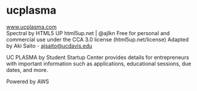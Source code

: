 # ucplasma
www.ucplasma.com  
Spectral by HTML5 UP
html5up.net | @ajlkn
Free for personal and commercial use under the CCA 3.0 license (html5up.net/license)
Adapted by Aki Saito - ajsaito@ucdavis.edu

UC PLASMA by Student Startup Center provides details for entrepreneurs with important information such as applications, educational sessions, due dates, and more.

Powered by AWS
